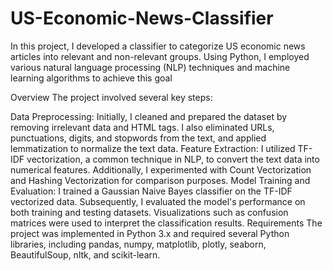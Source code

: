 # US-Economic-News-Classifier

In this project, I developed a classifier to categorize US economic news articles into relevant and non-relevant groups. Using Python, I employed various natural language processing (NLP) techniques and machine learning algorithms to achieve this goal

Overview
The project involved several key steps:

Data Preprocessing: Initially, I cleaned and prepared the dataset by removing irrelevant data and HTML tags. I also eliminated URLs, punctuations, digits, and stopwords from the text, and applied lemmatization to normalize the text data.
Feature Extraction: I utilized TF-IDF vectorization, a common technique in NLP, to convert the text data into numerical features. Additionally, I experimented with Count Vectorization and Hashing Vectorization for comparison purposes.
Model Training and Evaluation: I trained a Gaussian Naive Bayes classifier on the TF-IDF vectorized data. Subsequently, I evaluated the model's performance on both training and testing datasets. Visualizations such as confusion matrices were used to interpret the classification results.
Requirements
The project was implemented in Python 3.x and required several Python libraries, including pandas, numpy, matplotlib, plotly, seaborn, BeautifulSoup, nltk, and scikit-learn.
